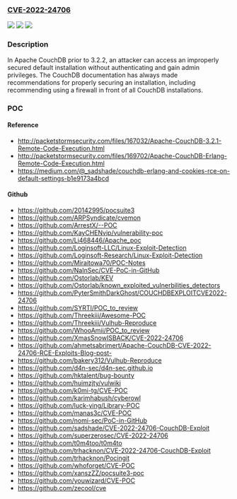 ### [CVE-2022-24706](https://cve.mitre.org/cgi-bin/cvename.cgi?name=CVE-2022-24706)
![](https://img.shields.io/static/v1?label=Product&message=Apache%20CouchDB&color=blue)
![](https://img.shields.io/static/v1?label=Version&message=Apache%20CouchDB%3C%3D%203.2.1%20&color=brighgreen)
![](https://img.shields.io/static/v1?label=Vulnerability&message=CWE-1188%20Insecure%20Default%20Initialization%20of%20Resource&color=brighgreen)

### Description

In Apache CouchDB prior to 3.2.2, an attacker can access an improperly secured default installation without authenticating and gain admin privileges. The CouchDB documentation has always made recommendations for properly securing an installation, including recommending using a firewall in front of all CouchDB installations.

### POC

#### Reference
- http://packetstormsecurity.com/files/167032/Apache-CouchDB-3.2.1-Remote-Code-Execution.html
- http://packetstormsecurity.com/files/169702/Apache-CouchDB-Erlang-Remote-Code-Execution.html
- https://medium.com/@_sadshade/couchdb-erlang-and-cookies-rce-on-default-settings-b1e9173a4bcd

#### Github
- https://github.com/20142995/pocsuite3
- https://github.com/ARPSyndicate/cvemon
- https://github.com/ArrestX/--POC
- https://github.com/KayCHENvip/vulnerability-poc
- https://github.com/Li468446/Apache_poc
- https://github.com/Loginsoft-LLC/Linux-Exploit-Detection
- https://github.com/Loginsoft-Research/Linux-Exploit-Detection
- https://github.com/Miraitowa70/POC-Notes
- https://github.com/NaInSec/CVE-PoC-in-GitHub
- https://github.com/Ostorlab/KEV
- https://github.com/Ostorlab/known_exploited_vulnerbilities_detectors
- https://github.com/PyterSmithDarkGhost/COUCHDBEXPLOITCVE2022-24706
- https://github.com/SYRTI/POC_to_review
- https://github.com/Threekiii/Awesome-POC
- https://github.com/Threekiii/Vulhub-Reproduce
- https://github.com/WhooAmii/POC_to_review
- https://github.com/XmasSnowISBACK/CVE-2022-24706
- https://github.com/ahmetsabrimert/Apache-CouchDB-CVE-2022-24706-RCE-Exploits-Blog-post-
- https://github.com/bakery312/Vulhub-Reproduce
- https://github.com/d4n-sec/d4n-sec.github.io
- https://github.com/hktalent/bug-bounty
- https://github.com/huimzjty/vulwiki
- https://github.com/k0mi-tg/CVE-POC
- https://github.com/karimhabush/cyberowl
- https://github.com/luck-ying/Library-POC
- https://github.com/manas3c/CVE-POC
- https://github.com/nomi-sec/PoC-in-GitHub
- https://github.com/sadshade/CVE-2022-24706-CouchDB-Exploit
- https://github.com/superzerosec/CVE-2022-24706
- https://github.com/t0m4too/t0m4to
- https://github.com/trhacknon/CVE-2022-24706-CouchDB-Exploit
- https://github.com/trhacknon/Pocingit
- https://github.com/whoforget/CVE-POC
- https://github.com/xanszZZ/pocsuite3-poc
- https://github.com/youwizard/CVE-POC
- https://github.com/zecool/cve

